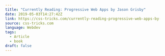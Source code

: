 ```yaml
---
title: "Currently Reading: Progressive Web Apps by Jason Grisby"
date: 2019-05-03T14:27:42Z
link: https://css-tricks.com/currently-reading-progressive-web-apps-by-jason-grisby/
source: css-tricks.com
language: Webdev
tags:
  - Article
  - book
draft: false
---
```

